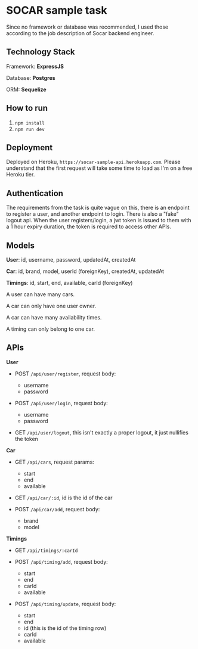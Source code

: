 # SOCAR sample task
Since no framework or database was recommended, I used those according to the job description of Socar backend engineer.
## Technology Stack
Framework: **ExpressJS**

Database: **Postgres**

ORM: **Sequelize**

## How to run
1. `npm install`
2. `npm run dev`

## Deployment
Deployed on Heroku, `https://socar-sample-api.herokuapp.com`. Please understand that the first request will take some time to load as I'm on a free Heroku tier.

## Authentication
The requirements from the task is quite vague on this, there is an endpoint to register a user, and another endpoint to login. There is also a "fake" logout api. When the user registers/login, a jwt token is issued to them with a 1 hour expiry duration, the token is required to access other APIs.

## Models
**User**: id, username, password, updatedAt, createdAt

**Car**: id, brand, model, userId (foreignKey), createdAt, updatedAt

**Timings**: id, start, end, available, carId (foreignKey)

A user can have many cars.

A car can only have one user owner.

A car can have many availability times.

A timing can only belong to one car.

## APIs
**User**
- POST `/api/user/register`, request body:
  - username
  - password

- POST `/api/user/login`, request body:
  - username
  - password
  
- GET `/api/user/logout`, this isn't exactly a proper logout, it just nullifies the token

**Car**
- GET `/api/cars`, request params:
  - start
  - end
  - available

- GET `/api/car/:id`, id is the id of the car

- POST `/api/car/add`, request body:
  - brand
  - model
  
**Timings**
- GET `/api/timings/:carId`

- POST `/api/timing/add`, request body:
  - start
  - end
  - carId
  - available
  
- POST `/api/timing/update`, request body:
  - start
  - end
  - id (this is the id of the timing row)
  - carId
  - available


